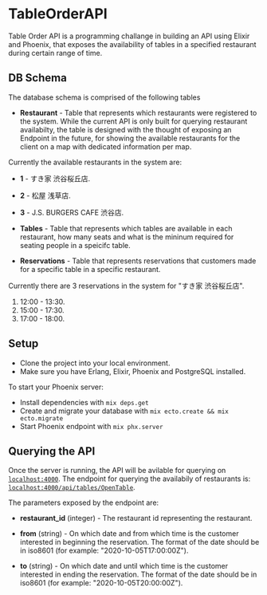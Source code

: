 # TableOrderAPI
Table Order API is a programming challange in building an API using Elixir and Phoenix,
that exposes the availability of tables in a specified restaurant during certain range of time.

## DB Schema
The database schema is comprised of the following tables
- **Restaurant** - Table that represents which restaurants were registered to the system.
While the current API is only built for querying restaurant availabilty, the table is
designed with the thought of exposing an Endpoint in the future, for showing the available restaurants
for the client on a map with dedicated information per map.

Currently the available restaurants in the system are:
- **1** - すき家 渋谷桜丘店.
- **2** - 松屋 浅草店.
- **3** - J.S. BURGERS CAFE 渋谷店.

- **Tables** - Table that represents which tables are available in each restaurant, how many seats
and what is the mininum required for seating people in a speicifc table.

- **Reservations** - Table that represents reservations that customers made for a specific table
in a specific restaurant.

Currently there are 3 reservations in the system for "すき家 渋谷桜丘店".
1. 12:00 - 13:30.
2. 15:00 - 17:30.
3. 17:00 - 18:00.

## Setup
- Clone the project into your local environment.
- Make sure you have Erlang, Elixir, Phoenix and PostgreSQL installed.

To start your Phoenix server:
  * Install dependencies with `mix deps.get`
  * Create and migrate your database with `mix ecto.create && mix ecto.migrate`
  * Start Phoenix endpoint with `mix phx.server`

## Querying the API
Once the server is running, the API will be avilable for querying on [`localhost:4000`](http://localhost:4000).
The endpoint for querying the availabily of restaurants is: [`localhost:4000/api/tables/OpenTable`](http://localhost:4000/api/tables/openTable).

The parameters exposed by the endpoint are:
- **restaurant_id** (integer) - The restaurant id representing the restaurant. 

- **from** (string) - On which date and from which time is the customer interested in beginning the reservation.
The format of the date should be in iso8601 (for example: "2020-10-05T17:00:00Z").

- **to** (string) - On which date and until which time is the customer interested in ending the reservation.
The format of the date should be in iso8601 (for example: "2020-10-05T20:00:00Z").